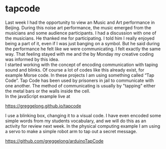 # tapcode

Last week I had the opportunity to view an  Music and Art performance in Beijing. During this noise art performance, the music emerged from the musicians and some audience participants.  I had a discussion with one of the musicians. He thanked me for participating. I told him I really enjoyed being a part of it, even if I was just banging on a symbol. But he said during the performance he felt like we were communicating. I felt exactly the same way.
That feeling stayed with me and the by Monday my creative coding was informed by this idea.  
I started working with the concept of encoding communication with taping sound and blinks.  Of course a lot of codes like this  already exist, for example Morse code. In these projects I am using something called “Tap Code”.
Tap Code has been used by prisoners in jail to communicate with one another. The method of communicating is usually by "tapping" either the metal bars or the walls inside the cell.  
In the javaScript example live at 

https://greggelong.github.io/tapcode

I use a blinking box, changing it to a visual code.    I have even encoded some simple words from my students vocabulary, and we will do this as an activity for review next week.
In the physical computing example I am using a servo to make a simple robot arm to tap out a secret message.

https://github.com/greggelong/arduinoTapCode


